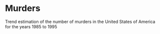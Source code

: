 # Murders
Trend estimation of the number of murders in the United States of America for the years 1985 to 1995
